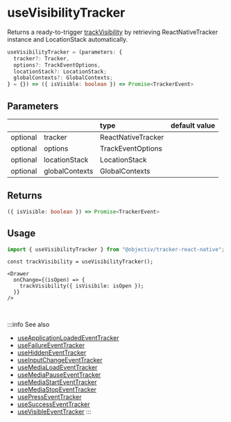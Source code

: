 # useVisibilityTracker

Returns a ready-to-trigger [trackVisibility](/tracking/react-native/api-reference/eventTrackers/trackVisibility.md) by retrieving ReactNativeTracker instance and LocationStack automatically.

```ts
useVisibilityTracker = (parameters: {
  tracker?: Tracker,
  options?: TrackEventOptions,
  locationStack?: LocationStack;
  globalContexts?: GlobalContexts;
} = {}) => ({ isVisible: boolean }) => Promise<TrackerEvent>
```

## Parameters
|          |                | type               | default value |
|:--------:|:---------------|:-------------------|:--------------|
| optional | tracker        | ReactNativeTracker |               |
| optional | options        | TrackEventOptions  |               |
| optional | locationStack  | LocationStack      |               |
| optional | globalContexts | GlobalContexts     |               |

## Returns
```ts
({ isVisible: boolean }) => Promise<TrackerEvent>
```

## Usage
```ts
import { useVisibilityTracker } from "@objectiv/tracker-react-native";
```

```tsx title="Scenario: third party drawer with onChange callback carrying the latest state"
const trackVisibility = useVisibilityTracker();

<Drawer
  onChange={(isOpen) => {
    trackVisibility({ isVisibile: isOpen });
  }}
/>
```

<br />

:::info See also
- [useApplicationLoadedEventTracker](/tracking/react-native/api-reference/hooks/eventTrackers/useApplicationLoadedEventTracker.md)
- [useFailureEventTracker](/tracking/react-native/api-reference/hooks/eventTrackers/useFailureEventTracker.md)
- [useHiddenEventTracker](/tracking/react-native/api-reference/hooks/eventTrackers/useHiddenEventTracker.md)
- [useInputChangeEventTracker](/tracking/react-native/api-reference/hooks/eventTrackers/useInputChangeEventTracker.md)
- [useMediaLoadEventTracker](/tracking/react-native/api-reference/hooks/eventTrackers/useMediaLoadEventTracker.md)
- [useMediaPauseEventTracker](/tracking/react-native/api-reference/hooks/eventTrackers/useMediaPauseEventTracker.md)
- [useMediaStartEventTracker](/tracking/react-native/api-reference/hooks/eventTrackers/useMediaStartEventTracker.md)
- [useMediaStopEventTracker](/tracking/react-native/api-reference/hooks/eventTrackers/useMediaStopEventTracker.md)
- [usePressEventTracker](/tracking/react-native/api-reference/hooks/eventTrackers/usePressEventTracker.md)
- [useSuccessEventTracker](/tracking/react-native/api-reference/hooks/eventTrackers/useSuccessEventTracker.md)
- [useVisibleEventTracker](/tracking/react-native/api-reference/hooks/eventTrackers/useVisibleEventTracker.md)
:::
